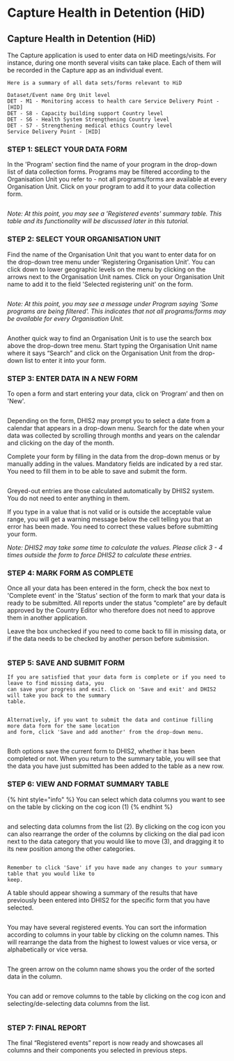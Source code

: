 # Capture Health in Detention (HiD)

## Capture Health in Detention (HiD)

The Capture application is used to enter data on HiD meetings/visits. For instance, during one month several visits can take place. Each of them will be recorded in the Capture app as an individual event.

```
Here is a summary of all data sets/forms relevant to HiD
```

```
Dataset/Event name Org Unit level
DET - M1 - Monitoring access to health care Service Delivery Point - [HID]
DET - S8 - Capacity building support Country level
DET - S6 - Health System Strengthening Country level
DET - S7 - Strengthening medical ethics Country level
Service Delivery Point - [HID]
```



### STEP 1: SELECT YOUR DATA FORM

In the 'Program' section find the name of your program in the drop-down list of data collection forms. Programs may be filtered according to the Organisation Unit you refer to - not all programs/forms are available at every Organisation Unit. Click on your program to add it to your data collection form.

<figure><img src="../../../.gitbook/assets/image (2) (1).png" alt=""><figcaption></figcaption></figure>

_Note: At this point, you may see a 'Registered events' summary table. This table and its functionality will be discussed later in this tutorial._

### STEP 2: SELECT YOUR ORGANISATION UNIT

Find the name of the Organisation Unit that you want to enter data for on the drop-down tree menu under 'Registering Organisation Unit'. You can click down to lower geographic levels on the menu by clicking on the arrows next to the Organisation Unit names. Click on your Organisation Unit name to add it to the field 'Selected registering unit' on the form.

<figure><img src="../../../.gitbook/assets/image (3).png" alt=""><figcaption></figcaption></figure>

_Note: At this point, you may see a message under Program saying 'Some programs are being filtered'. This indicates that not all programs/forms may be available for every Organisation Unit._

<figure><img src="../../../.gitbook/assets/image (4).png" alt=""><figcaption></figcaption></figure>

Another quick way to find an Organisation Unit is to use the search box above the drop-down tree menu. Start typing the Organisation Unit name where it says “Search” and click on the Organisation Unit from the drop-down list to enter it into your form.

### STEP 3: ENTER DATA IN A NEW FORM

To open a form and start entering your data, click on ‘Program’ and then on 'New'.

<figure><img src="../../../.gitbook/assets/image (5).png" alt=""><figcaption></figcaption></figure>

Depending on the form, DHIS2 may prompt you to select a date from a calendar that appears in a drop-down menu. Search for the date when your data was collected by scrolling through months and years on the calendar and clicking on the day of the month.

Complete your form by filling in the data from the drop-down menus or by manually adding in the values. Mandatory fields are indicated by a red star. You need to fill them in to be able to save and submit the form.

<figure><img src="../../../.gitbook/assets/image (6).png" alt=""><figcaption></figcaption></figure>

Greyed-out entries are those calculated automatically by DHIS2 system. You do not need to enter anything in them.

If you type in a value that is not valid or is outside the acceptable value range, you will get a warning message below the cell telling you that an error has been made. You need to correct these values before submitting your form.

_Note: DHIS2 may take some time to calculate the values. Please click 3 - 4 times outside the form to force DHIS2 to calculate these entries._

### STEP 4: MARK FORM AS COMPLETE

Once all your data has been entered in the form, check the box next to 'Complete event' in the 'Status' section of the form to mark that your data is ready to be submitted. All reports under the status “complete” are by default approved by the Country Editor who therefore does not need to approve them in another application.

Leave the box unchecked if you need to come back to fill in missing data, or if the data needs to be checked by another person before submission.

<figure><img src="../../../.gitbook/assets/image (7).png" alt=""><figcaption></figcaption></figure>

### STEP 5: SAVE AND SUBMIT FORM

```
If you are satisfied that your data form is complete or if you need to leave to find missing data, you
can save your progress and exit. Click on 'Save and exit' and DHIS2 will take you back to the summary
table.
```

<figure><img src="../../../.gitbook/assets/image (8).png" alt=""><figcaption></figcaption></figure>

```
Alternatively, if you want to submit the data and continue filling more data form for the same location
and form, click 'Save and add another' from the drop-down menu.
```

<figure><img src="../../../.gitbook/assets/image (9).png" alt=""><figcaption></figcaption></figure>

Both options save the current form to DHIS2, whether it has been completed or not. When you return to the summary table, you will see that the data you have just submitted has been added to the table as a new row.

### STEP 6: VIEW AND FORMAT SUMMARY TABLE

{% hint style="info" %}
You can select which data columns you want to see on the table by clicking on the cog icon (1)
{% endhint %}

<figure><img src="../../../.gitbook/assets/image (10).png" alt=""><figcaption></figcaption></figure>

and selecting data columns from the list (2). By clicking on the cog icon you can also rearrange the order of the columns by clicking on the dial pad icon next to the data category that you would like to move (3), and dragging it to its new position among the other categories.

<figure><img src="../../../.gitbook/assets/image (11).png" alt=""><figcaption></figcaption></figure>

```
Remember to click 'Save' if you have made any changes to your summary table that you would like to
keep.
```

A table should appear showing a summary of the results that have previously been entered into DHIS2 for the specific form that you have selected.

<figure><img src="../../../.gitbook/assets/image (12).png" alt=""><figcaption></figcaption></figure>

You may have several registered events. You can sort the information according to columns in your table by clicking on the column names. This will rearrange the data from the highest to lowest values or vice versa, or alphabetically or vice versa.

<figure><img src="../../../.gitbook/assets/image (13).png" alt=""><figcaption></figcaption></figure>

The green arrow on the column name shows you the order of the sorted data in the column.

<figure><img src="../../../.gitbook/assets/image (14).png" alt=""><figcaption></figcaption></figure>

You can add or remove columns to the table by clicking on the cog icon and selecting/de-selecting data columns from the list.

<figure><img src="../../../.gitbook/assets/image (15).png" alt=""><figcaption></figcaption></figure>

### STEP 7: FINAL REPORT

The final “Registered events” report is now ready and showcases all columns and their components you selected in previous steps.

<figure><img src="../../../.gitbook/assets/image (16).png" alt=""><figcaption></figcaption></figure>



